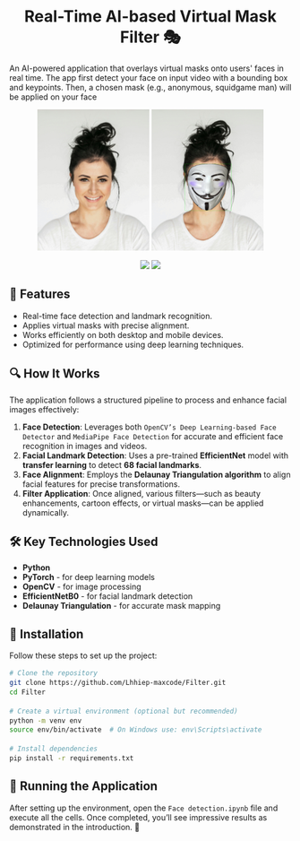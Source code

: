 <div align="center">

  # Real-Time AI-based Virtual Mask Filter 🎭

</div>

An AI-powered application that overlays virtual masks onto users' faces in real time. The app first detect your face on input video with a bounding box and keypoints. Then, a chosen mask (e.g., anonymous, squidgame man) will be applied on your face 

<p align="center"> 
    <img src="assets/jake-nackos.jpg" width="200" height="252">
    <img src="assets/jake-nakos_filtered.png" width="200" height="252">
</p>

<p align="center"> 
    <img src="assets/squidgame.gif">
    <img src="assets/anonymous.gif">
</p>


## 📌 Features
- Real-time face detection and landmark recognition.
- Applies virtual masks with precise alignment.
- Works efficiently on both desktop and mobile devices.
- Optimized for performance using deep learning techniques.

## 🔍 How It Works  
The application follows a structured pipeline to process and enhance facial images effectively:  

1. **Face Detection**: Leverages both `OpenCV’s Deep Learning-based Face Detector` and `MediaPipe Face Detection` for accurate and efficient face recognition in images and videos.  
2. **Facial Landmark Detection**: Uses a pre-trained **EfficientNet** model with **transfer learning** to detect **68 facial landmarks**.  
3. **Face Alignment**: Employs the **Delaunay Triangulation algorithm** to align facial features for precise transformations.  
4. **Filter Application**: Once aligned, various filters—such as beauty enhancements, cartoon effects, or virtual masks—can be applied dynamically.  


## 🛠 Key Technologies Used
- **Python**
- **PyTorch** - for deep learning models
- **OpenCV** - for image processing
- **EfficientNetB0** - for facial landmark detection
- **Delaunay Triangulation** - for accurate mask mapping

## 🚀 Installation
Follow these steps to set up the project:

```bash
# Clone the repository
git clone https://github.com/Lhhiep-maxcode/Filter.git
cd Filter

# Create a virtual environment (optional but recommended)
python -m venv env
source env/bin/activate  # On Windows use: env\Scripts\activate

# Install dependencies
pip install -r requirements.txt
```

## 🌟 Running the Application  
After setting up the environment, open the `Face detection.ipynb` file and execute all the cells. Once completed, you’ll see impressive results as demonstrated in the introduction. 🚀
